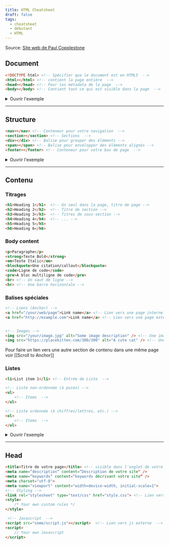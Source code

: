 ```yaml
---
title: HTML Cheatsheet
draft: false
tags:
  - cheatsheet
  - débutant
  - HTML
---
```


Source: [Site web de Paul Copplestone](https://paul.copplest.one/knowledge/tech/html-cheatsheet.html)

## Document

```html
<!DOCTYPE html> <!-- Spécifier que le document est en HTML5  -->
<html></html> <!-- contient la page entière  -->
<head></head> <!-- Pour les metadata de la page  -->
<body></body> <!-- Contient tout ce qui est visible dans la page  -->
```
<details>
<summary>Ouvrir l'exemple</summary>

```html
<!DOCTYPE html>
<html>
    <head>
        <!-- Metadata ici -->
    </head>
    <body>
        <!-- Contenu visible ici -->
    <body>
</html>
```

</details>

---

## Structure 

```html
<nav></nav> <!-- Conteneur pour votre navigation  -->
<section></section> <!-- Sections  -->
<div></div> <!-- Balise pour grouper des éléments -->
<span></span> <!-- Balise pour envelopper des éléments alignés -->
<footer></footer> <!-- Conteneur pour votre bas de page  -->
```
<details>
<summary>Ouvrir l'exemple</summary>

```html
<body>
    <nav></nav>
    <section>
        <div>Some content<div>
        <div>Some other content<div>
    </section>
    <section>
        <div>
            <span>More</span> <span>content</span>
        <div>
    </section>
    <footer>
        <div>Logo</div>
        <div>Links</div>
    </footer>
<body>
```

</details>

---

## Contenu

### Titrages

```html
<h1>Heading 1</h1>  <!-- Un seul dans la page, titre de page -->
<h2>Heading 2</h2>  <!-- Titre de section -->
<h3>Heading 3</h3>  <!-- Titres de sous-section -->
<h4>Heading 4</h4>  <!-- ... -->
<h5>Heading 5</h5>
<h6>Heading 6</h6>
```

### Body content

```html
<p>Paragraphe</p>
<strong>Texte Bold</strong>
<em>Texte Italic</em>
<blockquote>Une citation/callout</blockquote>
<code>Ligne de code</code>
<pre>A bloc multiligne de code</pre>
<br> <!-- Un saut de ligne -->
<hr> <!-- Une barre horizontale -->

```

### Balises spéciales

```html
<!-- Liens (Anchor) -->
<a href="/your/web/page">Link name</a> <!-- Lien vers une page interne à votre site  -->
<a href="http://example.com">Link name</a> <!-- Lien vers une page externe sur le web  -->


<!-- Images -->
<img src="/your/image.jpg" alt="Some image description" /> <!-- Une image stockée sur votre site  -->
<img src="https://placekitten.com/300/300" alt="A cute cat" /> <!-- Une image stockées sur un autre site -->

```
Pour faire un lien vers une autre section de contenu dans une même page voir [[Scroll to Anchor]]

### Listes

```html
<li>List item 1</li> <!-- Entrée de Liste  -->

<!-- Liste non-ordonnée (à puces) -->
<ul>
    <!-- Items  -->
</ul> 

<!-- Liste ordonnée (à chiffres/lettres, etc.) -->
<ol>
    <!-- Items  -->
</ol> 
```

<details>
<summary>Ouvrir l'exemple</summary>

```html
<ul>
    <li>List item 1</li>
    <li>List item 2</li>
</ul>
<ol>
    <li>List item 1</li>
    <li>List item 2</li>
</ol>
```

</details>

---

## Head

```html
<title>Titre de votre page</title> <!-- visible dans l'onglet de votre browser -->
<meta name=“description“ content=“Description de votre site" />
<meta name=“keywords“ content=“keywords décrivant votre site“ />
<meta charset="utf-8">
<meta name="viewport" content="width=device-width, initial-scale=1">
<!-- Styling -->
<link rel="stylesheet" type="text/css" href="style.css"> <!-- Lien vers css externe  -->
<style>
    /* Your own custom rules */
</style>

 <!-- Javascript  -->
<script src="some/script.js"></script>  <!-- Lien vers js externe  -->
<script>
    // Your own Javascript
</script>
```